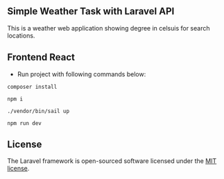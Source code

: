 ## Simple Weather Task with Laravel API

This is a weather web application showing degree in celsuis for search locations.

## Frontend React

-   Run project with following commands below:

`composer install`

`npm i`

`./vendor/bin/sail up`

`npm run dev`

## License

The Laravel framework is open-sourced software licensed under the [MIT license](https://opensource.org/licenses/MIT).
